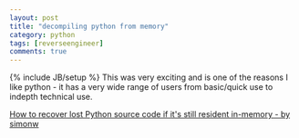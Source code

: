 ```yaml
---
layout: post
title: "decompiling python from memory"
category: python
tags: [reverseengineer]
comments: true
---
```

{% include JB/setup %}
This was very exciting and is one of the reasons I like python - it has a very wide range of users from basic/quick use to indepth technical use.
  
[How to recover lost Python source code if it's still resident in-memory - by simonw](https://gist.github.com/simonw/8aa492e59265c1a021f5c5618f9e6b12)

